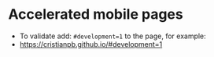 # Accelerated mobile pages

* To validate add: `#development=1` to the page, for example:
* https://cristianpb.github.io/#development=1

